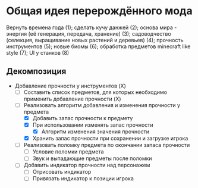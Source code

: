 # Общая идея перерождённого мода
Вернуть времена года (1); сделать кучу данжей (2); основа мира - энергия (её генерация, передача, хранение) (3); садоводчество (селекция, выращивание новых растений и деревьев) (4);
прочность инструментов (5); новые биомы (6); обработка предметов minecraft like style (7); UI у станков (8)

## Декомпозиция
- Добавление прочности у инструментов (X)
    - [ ] Составить список предметов, для которых необходимо применить добавление прочности (X)
    - [ ] Реализовать алгоритм добавления и изменения прочности у предмета
        - [x] Добавить запас прочности к предмету
        - [x] При использовании изменять запас прочности
            - [x] Алгоритм изменения значения прочности
        - [x] Хранить запас прочности при сохранении и загрузке игрока
    - [ ] Реализовать поломку предмета по окончании запаса прочности
        - [ ] Условие поломки предмета
        - [ ] Звук и выпадающие предметы после поломки
    - [ ] Добавить индикатор прочности над персонажем
        - [ ] Отрисовать индикатор
        - [ ] Привязать индикатор к позиции игрока
